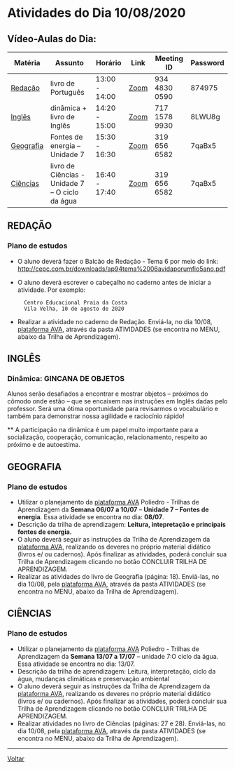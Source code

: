 # Atividades do Dia 10/08/2020

## Vídeo-Aulas do Dia:

| Matéria | Assunto |Horário | Link | Meeting ID | Password |
|---------|---------|--------|------|------------|----------|
| [Redação](#redação) | livro de Português | 13:00 - 14:00 | [Zoom](https://zoom.us/j/93448300590?pwd=Uy9JbFZkRzQ0bGNPTlB0UDVGUHJHQT09) | 934 4830 0590 | 874975 |
| [Inglês](#inglês) | dinâmica + livro de Inglês | 14:20 - 15:00 | [Zoom](https://us04web.zoom.us/j/71715789930?pwd=bEJFTDExMzJ3K0d6QkE5QjZzQUl5QT09) | 717 1578 9930 | 8LWU8g |
| [Geografia](#geografia) | Fontes de energia – Unidade 7 | 15:30 - 16:30 | [Zoom](https://zoom.us/j/3196566582?pwd=cFNUb3BrREpzanpQV2toZ09RbjFnUT09) | 319 656 6582 | 7qaBx5 |
| [Ciências](#ciências) | livro de Ciências - Unidade 7 – O ciclo da água | 16:40 - 17:40 | [Zoom](https://zoom.us/j/3196566582?pwd=cFNUb3BrREpzanpQV2toZ09RbjFnUT09) | 319 656 6582 | 7qaBx5 | 


## REDAÇÃO

### Plano de estudos

* O aluno deverá fazer o Balcão de Redação - Tema 6 por meio do link: <http://cepc.com.br/downloads/ap94tema%2006avidaporumfio5ano.pdf>
* O aluno deverá escrever o cabeçalho no caderno antes de iniciar a atividade. Por exemplo:

        Centro Educacional Praia da Costa
        Vila Velha, 10 de agosto de 2020

* Realizar a atividade no caderno de Redação. Enviá-la, no dia 10/08, [plataforma AVA], através da pasta ATIVIDADES (se encontra no MENU, abaixo da Trilha de Aprendizagem).

## INGLÊS

### Dinâmica: GINCANA DE OBJETOS

Alunos serão desafiados a encontrar e mostrar objetos – próximos do cômodo onde estão – que se encaixem nas instruções em Inglês dadas pelo professor. Será uma ótima oportunidade para revisarmos o vocabulário e também para demonstrar nossa agilidade e raciocínio rápido!

** A participação na dinâmica é um papel muito importante para a socialização, cooperação, comunicação, relacionamento, respeito ao próximo e de autoestima.

## GEOGRAFIA

### Plano de estudos

* Utilizar o planejamento da [plataforma AVA] Poliedro - Trilhas de Aprendizagem da **Semana 06/07 a 10/07** – **Unidade 7 – Fontes de energia**. Essa atividade se encontra no dia: **08/07**.
* Descrição da trilha de aprendizagem: **Leitura, intepretação e principais fontes de energia.**
* O aluno deverá seguir as instruções da Trilha de Aprendizagem da [plataforma AVA], realizando os deveres no próprio material didático (livros e/ ou cadernos). Após finalizar as atividades, poderá concluir sua Trilha de Aprendizagem clicando no botão CONCLUIR TRILHA DE APRENDIZAGEM.
* Realizar as atividades do livro de Geografia (página: 18). Enviá-las, no dia 10/08, pela [plataforma AVA], através da pasta ATIVIDADES (se encontra no MENU, abaixo da Trilha de Aprendizagem).

## CIÊNCIAS

### Plano de estudos

* Utilizar o planejamento da [plataforma AVA] Poliedro - Trilhas de Aprendizagem da **Semana 13/07 a 17/07** – unidade 7:O ciclo da água. Essa atividade se encontra no dia: 13/07.
* Descrição da trilha de aprendizagem: Leitura, interpretação, ciclo da água, mudanças climáticas e preservação ambiental
* O aluno deverá seguir as instruções da Trilha de Aprendizagem da [plataforma AVA], realizando os deveres no próprio material didático (livros e/ ou cadernos). Após finalizar as atividades, poderá concluir sua Trilha de Aprendizagem clicando no botão CONCLUIR TRILHA DE APRENDIZAGEM.
* Realizar atividades no livro de Ciências (páginas: 27 e 28). Enviá-las, no dia 10/08, pela [plataforma AVA], através da pasta ATIVIDADES (se encontra no MENU, abaixo da Trilha de Aprendizagem).

---

[Voltar](index.md)


[plataforma AVA]: https://poliedro-ava.azurewebsites.net
